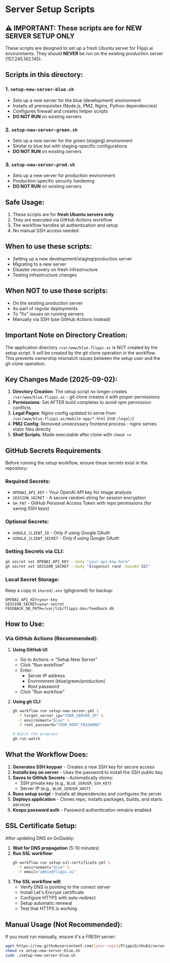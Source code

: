 # Server Setup Scripts

## ⚠️ IMPORTANT: These scripts are for NEW SERVER SETUP ONLY

These scripts are designed to set up a fresh Ubuntu server for Flippi.ai environments. They should **NEVER** be run on the existing production server (157.245.142.145).

## Scripts in this directory:

### 1. `setup-new-server-blue.sh`
- Sets up a new server for the blue (development) environment
- Installs all prerequisites (Node.js, PM2, Nginx, Python dependencies)
- Configures firewall and creates helper scripts
- **DO NOT RUN** on existing servers

### 2. `setup-new-server-green.sh`
- Sets up a new server for the green (staging) environment
- Similar to blue but with staging-specific configurations
- **DO NOT RUN** on existing servers

### 3. `setup-new-server-prod.sh`
- Sets up a new server for production environment
- Production-specific security hardening
- **DO NOT RUN** on existing servers

## Safe Usage:

1. These scripts are for **fresh Ubuntu servers only**
2. They are executed via GitHub Actions workflow
3. The workflow handles all authentication and setup
4. No manual SSH access needed

## When to use these scripts:

- Setting up a new development/staging/production server
- Migrating to a new server
- Disaster recovery on fresh infrastructure
- Testing infrastructure changes

## When NOT to use these scripts:

- On the existing production server
- As part of regular deployments
- To "fix" issues on running servers
- Manually via SSH (use GitHub Actions instead)

## Important Note on Directory Creation:

The application directory `/var/www/blue.flippi.ai` is NOT created by the setup script. It will be created by the git clone operation in the workflow. This prevents ownership mismatch issues between the setup user and the git clone operation.

## Key Changes Made (2025-09-02):

1. **Directory Creation**: The setup script no longer creates `/var/www/blue.flippi.ai` - git clone creates it with proper permissions
2. **Permissions**: Set AFTER build completes to avoid npm permission conflicts
3. **Legal Pages**: Nginx config updated to serve from `/var/www/blue.flippi.ai/mobile-app/*.html` (not `/legal/`)
4. **PM2 Config**: Removed unnecessary frontend process - nginx serves static files directly
5. **Shell Scripts**: Made executable after clone with `chmod +x`

## GitHub Secrets Requirements

Before running the setup workflow, ensure these secrets exist in the repository:

### Required Secrets:
- `OPENAI_API_KEY` - Your OpenAI API key for image analysis
- `SESSION_SECRET` - A secure random string for session encryption
- `GH_PAT` - GitHub Personal Access Token with repo permissions (for saving SSH keys)

### Optional Secrets:
- `GOOGLE_CLIENT_ID` - Only if using Google OAuth
- `GOOGLE_CLIENT_SECRET` - Only if using Google OAuth

### Setting Secrets via CLI:
```bash
gh secret set OPENAI_API_KEY --body "your-api-key-here"
gh secret set SESSION_SECRET --body "$(openssl rand -base64 32)"
```

### Local Secret Storage:
Keep a copy in `shared/.env` (gitignored) for backup:
```
OPENAI_API_KEY=your-key
SESSION_SECRET=your-secret
FEEDBACK_DB_PATH=/var/lib/flippi-dev/feedback.db
```

## How to Use:

### Via GitHub Actions (Recommended):

1. **Using GitHub UI:**
   - Go to Actions → "Setup New Server"
   - Click "Run workflow"
   - Enter:
     - Server IP address
     - Environment (blue/green/production)
     - Root password
   - Click "Run workflow"

2. **Using gh CLI:**
   ```bash
   gh workflow run setup-new-server.yml \
     -f target_server_ip="YOUR_SERVER_IP" \
     -f environment="blue" \
     -f root_password="YOUR_ROOT_PASSWORD"
   
   # Watch the progress
   gh run watch
   ```

## What the Workflow Does:

1. **Generates SSH keypair** - Creates a new SSH key for secure access
2. **Installs key on server** - Uses the password to install the SSH public key
3. **Saves to GitHub Secrets** - Automatically stores:
   - SSH private key (e.g., `BLUE_SERVER_SSH_KEY`)
   - Server IP (e.g., `BLUE_SERVER_HOST`)
4. **Runs setup script** - Installs all dependencies and configures the server
5. **Deploys application** - Clones repo, installs packages, builds, and starts services
6. **Keeps password auth** - Password authentication remains enabled

## SSL Certificate Setup:

After updating DNS on GoDaddy:

1. **Wait for DNS propagation** (5-10 minutes)
2. **Run SSL workflow**:
   ```bash
   gh workflow run setup-ssl-certificate.yml \
     -f environment="blue" \
     -f email="admin@flippi.ai"
   ```
3. **The SSL workflow will**:
   - Verify DNS is pointing to the correct server
   - Install Let's Encrypt certificate
   - Configure HTTPS with auto-redirect
   - Setup automatic renewal
   - Test that HTTPS is working

## Manual Usage (Not Recommended):

If you must run manually, ensure it's a FRESH server:
```bash
wget https://raw.githubusercontent.com/[your-repo]/FlippiGitHub2/server-setup/setup-new-server-blue.sh
chmod +x setup-new-server-blue.sh
sudo ./setup-new-server-blue.sh
```